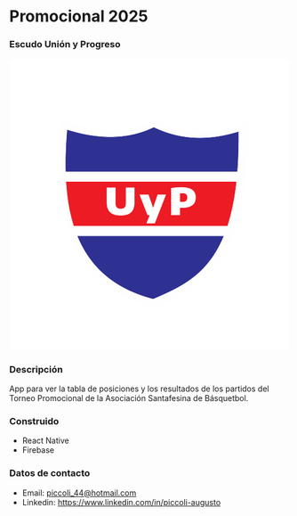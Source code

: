 # Promocional 2025

### Escudo Unión y Progreso
![image](/assets/UyP.png)

### Descripción
App para ver la tabla de posiciones y los resultados de los partidos del Torneo Promocional de la Asociación Santafesina de Básquetbol.

### Construido
- React Native
- Firebase

### Datos de contacto

- Email: piccoli_44@hotmail.com
- Linkedin: https://www.linkedin.com/in/piccoli-augusto